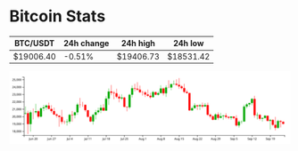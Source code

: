 # Bitcoin Stats

BTC/USDT|24h change|24h high|24h low|
|---|---|---|---|
|$19006.40|-0.51%|$19406.73|$18531.42|

<img src="./chart.svg">
